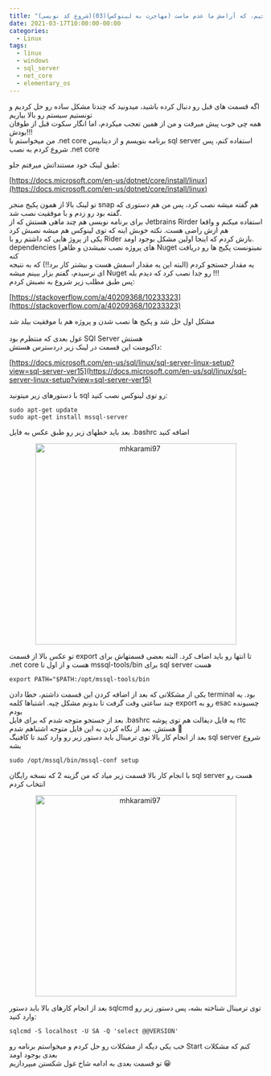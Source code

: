 ```yaml
---
title: "موجیم، که آرامش ما عدم ماست (مهاجرت به لینوکس)(03)(شروع کد نویسی)"
date: 2021-03-17T10:00:00-00:00
categories:
  - Linux
tags:
  - linux
  - windows
  - sql_server
  - net_core
  - elementary_os
---
```


اگه قسمت های قبل رو دنبال کرده باشید، میدونید که چندتا مشکل ساده رو حل کردیم و تونستیم سیستم رو بالا بیاریم
<br />
همه چی خوب پیش میرفت و من از همین تعجب میکردم، اما انگار سکوت قبل از طوفان بودش!!!
<br />
من میخواستم با .net core برنامه بنویسم و از دیتابیس sql server استفاده کنم، پس شروع کردم به نصب .net core
<br />

طبق لینک خود مستنداتش میرفتم جلو:

[https://docs.microsoft.com/en-us/dotnet/core/install/linux](https://docs.microsoft.com/en-us/dotnet/core/install/linux)  

تو لینک بالا از همون پکیج منجر snap هم گفته میشه نصب کرد، پس من هم دستوری که گفته بود رو زدم و با موفقیت نصب شد.
<br />
برای برنامه نویسی هم چند ماهی هستش که از Jetbrains Rirder استفاده میکنم و واقعا هم ازش راضی هست. نکته خوبش اینه که توی لینوکس هم میشه نصبش کرد
<br />
یکی از پروژ هایی که داشتم رو با Rider بازش کردم که اینجا اولین مشکل بوجود اومد. dependencies های پروژه نصب نمیشدن و ظاهرا Nuget نمیتونست پکیج ها رو دریافت کنه
<br />
یه مقدار جستجو کردم (البته این یه مقدار اسمش هست و بیشتر کار برد!!) که به نتیجه ای نرسیدم، گفتم بزار ببینم میشه Nuget رو جدا نصب کرد که دیدم بله !!!
<br />
پس طبق مطلب زیر شروع به نصبش کردم:

[https://stackoverflow.com/a/40209368/10233323](https://stackoverflow.com/a/40209368/10233323)  

مشکل اول حل شد و پکیج ها نصب شدن و پروژه هم با موفقیت بیلد شد
<br />
<br />
غول بعدی که منتظرم بود SQl Server هستش
<br />
داکیومنت این قسمت در لینک زیر دردسترس هستش:

[https://docs.microsoft.com/en-us/sql/linux/sql-server-linux-setup?view=sql-server-ver15](https://docs.microsoft.com/en-us/sql/linux/sql-server-linux-setup?view=sql-server-ver15)  

با دستورهای زیر میتونید sql رو توی لینوکس نصب کنید:

```shell
sudo apt-get update
sudo apt-get install mssql-server
```

بعد باید خطهای زیر رو طبق عکس به فایل .bashrc اضافه کنید

<p align="center" >
  <img src="https://i.postimg.cc/yNLzMXXV/Screenshot-from-2021-03-11-16-27-05-2x-min.png" alt="mhkarami97" width="400" />
</p>

تو عکس بالا از قسمت export تا انتها رو باید اضاف کرد. البته بعضی قسمتهاش برای .net core هست و از اول تا mssql-tools/bin برای sql server هست

```shell
export PATH="$PATH:/opt/mssql-tools/bin
```

یکی از مشکلاتی که بعد از اضافه کردن این قسمت داشتم، خطا دادن terminal بود. یه چند ساعتی وقت گرفت تا بدونم مشکل چیه. اشتباها کلمه export رو به esac چسبونده بودم
<br />
بعد از جستجو متوجه شدم که برای فایل .bashrc یه فایل دیفالت هم توی پوشه rtc هستش. بعد از نگاه کردن به این فایل متوجه اشتباهم شدم 🥱
<br />
بعد از انجام کار بالا توی ترمینال باید دستور زیر رو وارد کنید تا کافنیگ sql server شروع بشه


```shell
sudo /opt/mssql/bin/mssql-conf setup
```

با انجام کار بالا قسمت زیر میاد که من گزینه 2 که نسخه رایگان sql server هست رو انتخاب کردم

<p align="center" >
  <img src="https://i.postimg.cc/G2N6rb72/Screenshot-from-2021-03-11-14-22-35-2x-min.png" alt="mhkarami97" width="400" />
</p>

بعد از انجام کارهای بالا باید دستور sqlcmd توی ترمینال شناخته بشه، پس دستور زیر رو وارد کنید:

```shell
sqlcmd -S localhost -U SA -Q 'select @@VERSION'
```

خب یکی دیگه از مشکلات رو حل کردم و میخواستم برنامه رو Start کنم که مشکلات بعدی بوجود اومد
<br />
تو قسمت بعدی به ادامه شاخ غول شکستن میپردازیم 😀
